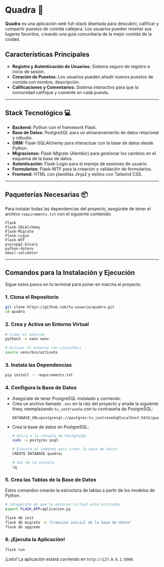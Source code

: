 # Quadra 🌮

**Quadra** es una aplicación web full-stack diseñada para descubrir, calificar y compartir puestos de comida callejera. Los usuarios pueden reseñar sus lugares favoritos, creando una guía comunitaria de la mejor comida de la ciudad.

## Características Principales

  * **Registro y Autenticación de Usuarios:** Sistema seguro de registro e inicio de sesión.
  * **Creación de Puestos:** Los usuarios pueden añadir nuevos puestos de comida con nombre, descripción.
  * **Calificaciones y Comentarios:** Sistema interactivo para que la comunidad califique y comente en cada puesto.
-----

## Stack Tecnológico 💻

  * **Backend:** Python con el framework Flask.
  * **Base de Datos:** PostgreSQL para un almacenamiento de datos relacional y robusto.
  * **ORM:** Flask-SQLAlchemy para interactuar con la base de datos desde Python.
  * **Migraciones:** Flask-Migrate (Alembic) para gestionar los cambios en el esquema de la base de datos.
  * **Autenticación:** Flask-Login para el manejo de sesiones de usuario.
  * **Formularios:** Flask-WTF para la creación y validación de formularios.
  * **Frontend:** HTML con plantillas Jinja2 y estilos con Tailwind CSS.

-----

## Paqueterías Necesarias 📦

Para instalar todas las dependencias del proyecto, asegúrate de tener el archivo `requirements.txt` con el siguiente contenido:

```
Flask
Flask-SQLAlchemy
Flask-Migrate
Flask-Login
Flask-WTF
psycopg2-binary
python-dotenv
email-validator
```

-----

## Comandos para la Instalación y Ejecución

Sigue estos pasos en tu terminal para poner en marcha el proyecto.

### 1\. **Clona el Repositorio**

```bash
git clone https://github.com/tu-usuario/quadra.git
cd quadra
```

### 2\. **Crea y Activa un Entorno Virtual**

```bash
# Crear el entorno
python3 -m venv venv

# Activar el entorno (en Linux/Mac)
source venv/bin/activate
```

### 3\. **Instala las Dependencias**

```bash
pip install -r requirements.txt
```

### 4\. **Configura la Base de Datos**

  * Asegúrate de tener PostgreSQL instalado y corriendo.
  * Crea un archivo llamado `.env` en la raíz del proyecto y añade la siguiente línea, reemplazando `tu_contraseña` con tu contraseña de PostgreSQL:
    ```
    DATABASE_URL=postgresql://postgres:tu_contraseña@localhost:5432/quadra
    ```
  * Crea la base de datos en PostgreSQL:
    ```bash
    # Entra a la consola de PostgreSQL
    sudo -u postgres psql

    # Ejecuta el comando para crear la base de datos
    CREATE DATABASE quadra;

    # Sal de la consola
    \q
    ```

### 5\. **Crea las Tablas de la Base de Datos**

Estos comandos crearán la estructura de tablas a partir de los modelos de Python.

```bash
# (Asegúrate de que tu entorno virtual esté activado)
export FLASK_APP=aplicacion.py

flask db init
flask db migrate -m "Creacion inicial de la base de datos"
flask db upgrade
```

### 6\. **¡Ejecuta la Aplicación\!**

```bash
flask run
```

¡Listo\! La aplicación estará corriendo en `http://127.0.0.1:5000`.
